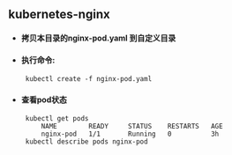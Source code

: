 ## kubernetes-nginx

+ #### 拷贝本目录的nginx-pod.yaml 到自定义目录

+ #### 执行命令:
       kubectl create -f nginx-pod.yaml
+ #### 查看pod状态
       kubectl get pods
           NAME        READY     STATUS    RESTARTS   AGE
           nginx-pod   1/1       Running   0          3h
       kubectl describe pods nginx-pod      